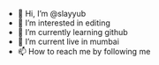 - 👋 Hi, I’m @slayyub
- 👀 I’m interested in editing
- 🌱 I’m currently learning github
- 💞️ I’m current live in mumbai
- 📫 How to reach me by following me

<!---
slayyub/slayyub is a ✨ special ✨ repository because its `README.md` (this file) appears on your GitHub profile.
You can click the Preview link to take a look at your changes.
--->
